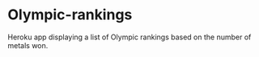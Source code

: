 # Olympic-rankings

Heroku app displaying a list of Olympic rankings based on the number of metals won.